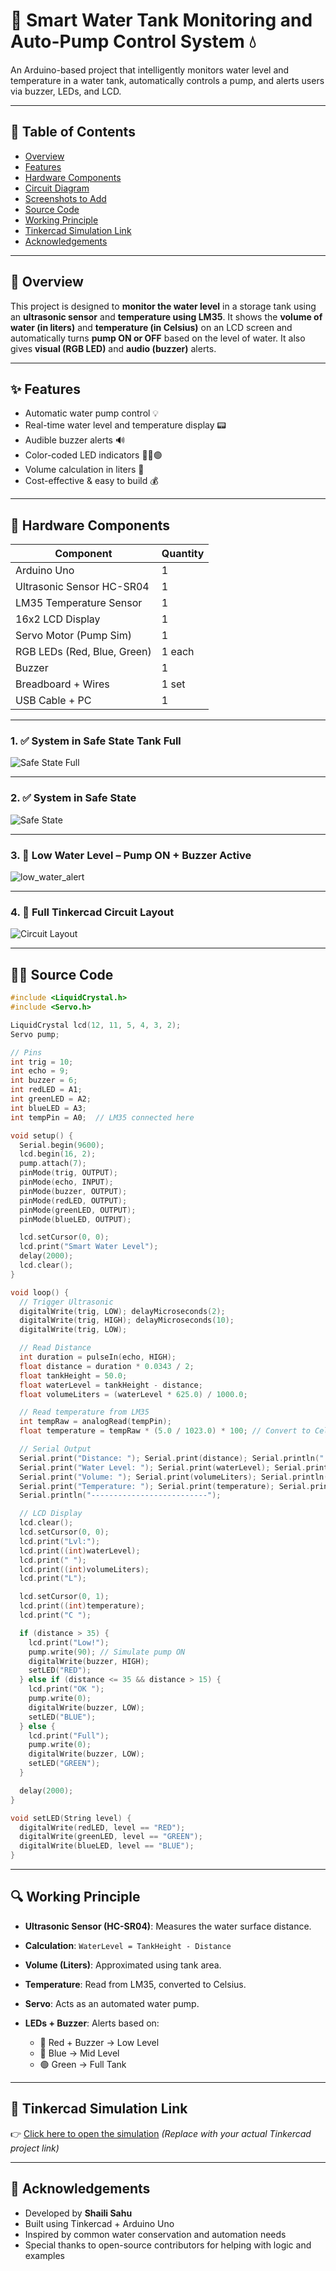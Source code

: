 # 🚰 Smart Water Tank Monitoring and Auto-Pump Control System 💧

An Arduino-based project that intelligently monitors water level and temperature in a water tank, automatically controls a pump, and alerts users via buzzer, LEDs, and LCD.

---

## 📑 Table of Contents

* [Overview](#overview)
* [Features](#features)
* [Hardware Components](#hardware-components)
* [Circuit Diagram](#circuit-diagram)
* [Screenshots to Add](#screenshots-to-add)
* [Source Code](#source-code)
* [Working Principle](#working-principle)
* [Tinkercad Simulation Link](#tinkercad-simulation-link)
* [Acknowledgements](#acknowledgements)

---

## 🧠 Overview

This project is designed to **monitor the water level** in a storage tank using an **ultrasonic sensor** and **temperature using LM35**. It shows the **volume of water (in liters)** and **temperature (in Celsius)** on an LCD screen and automatically turns **pump ON or OFF** based on the level of water. It also gives **visual (RGB LED)** and **audio (buzzer)** alerts.

---

## ✨ Features

* Automatic water pump control 💡
* Real-time water level and temperature display 📟
* Audible buzzer alerts 🔊
* Color-coded LED indicators 🔴🔵🟢
* Volume calculation in liters 🧪
* Cost-effective & easy to build 💰

---

## 🔩 Hardware Components

| Component                   | Quantity |
| --------------------------- | -------- |
| Arduino Uno                 | 1        |
| Ultrasonic Sensor HC-SR04   | 1        |
| LM35 Temperature Sensor     | 1        |
| 16x2 LCD Display            | 1        |
| Servo Motor (Pump Sim)      | 1        |
| RGB LEDs (Red, Blue, Green) | 1 each   |
| Buzzer                      | 1        |
| Breadboard + Wires          | 1 set    |
| USB Cable + PC              | 1        |

---

### 1. ✅ System in Safe State Tank Full

![Safe State Full](assets/safe_state.png)

---

### 2. ✅ System in Safe State 

![Safe State](assets/safe_state.png)

---

### 3. 🚨 Low Water Level – Pump ON + Buzzer Active

![low_water_alert](assets/safe_state.png)

---

### 4. 🔧 Full Tinkercad Circuit Layout

![Circuit Layout](assets/safe_state.png)


---

## 👨‍💻 Source Code

```cpp
#include <LiquidCrystal.h>
#include <Servo.h>

LiquidCrystal lcd(12, 11, 5, 4, 3, 2);
Servo pump;

// Pins
int trig = 10;
int echo = 9;
int buzzer = 6;
int redLED = A1;
int greenLED = A2;
int blueLED = A3;
int tempPin = A0;  // LM35 connected here

void setup() {
  Serial.begin(9600);
  lcd.begin(16, 2);
  pump.attach(7);
  pinMode(trig, OUTPUT);
  pinMode(echo, INPUT);
  pinMode(buzzer, OUTPUT);
  pinMode(redLED, OUTPUT);
  pinMode(greenLED, OUTPUT);
  pinMode(blueLED, OUTPUT);

  lcd.setCursor(0, 0);
  lcd.print("Smart Water Level");
  delay(2000);
  lcd.clear();
}

void loop() {
  // Trigger Ultrasonic
  digitalWrite(trig, LOW); delayMicroseconds(2);
  digitalWrite(trig, HIGH); delayMicroseconds(10);
  digitalWrite(trig, LOW);

  // Read Distance
  int duration = pulseIn(echo, HIGH);
  float distance = duration * 0.0343 / 2;
  float tankHeight = 50.0;
  float waterLevel = tankHeight - distance;
  float volumeLiters = (waterLevel * 625.0) / 1000.0;

  // Read temperature from LM35
  int tempRaw = analogRead(tempPin);
  float temperature = tempRaw * (5.0 / 1023.0) * 100; // Convert to Celsius

  // Serial Output
  Serial.print("Distance: "); Serial.print(distance); Serial.println(" cm");
  Serial.print("Water Level: "); Serial.print(waterLevel); Serial.println(" cm");
  Serial.print("Volume: "); Serial.print(volumeLiters); Serial.println(" Liters");
  Serial.print("Temperature: "); Serial.print(temperature); Serial.println(" C");
  Serial.println("--------------------------");

  // LCD Display
  lcd.clear();
  lcd.setCursor(0, 0);
  lcd.print("Lvl:");
  lcd.print((int)waterLevel);
  lcd.print(" ");
  lcd.print((int)volumeLiters);
  lcd.print("L");

  lcd.setCursor(0, 1);
  lcd.print((int)temperature);
  lcd.print("C ");

  if (distance > 35) {
    lcd.print("Low!");
    pump.write(90); // Simulate pump ON
    digitalWrite(buzzer, HIGH);
    setLED("RED");
  } else if (distance <= 35 && distance > 15) {
    lcd.print("OK ");
    pump.write(0);
    digitalWrite(buzzer, LOW);
    setLED("BLUE");
  } else {
    lcd.print("Full");
    pump.write(0);
    digitalWrite(buzzer, LOW);
    setLED("GREEN");
  }

  delay(2000);
}

void setLED(String level) {
  digitalWrite(redLED, level == "RED");
  digitalWrite(greenLED, level == "GREEN");
  digitalWrite(blueLED, level == "BLUE");
}
```

---

## 🔍 Working Principle

* **Ultrasonic Sensor (HC-SR04)**: Measures the water surface distance.
* **Calculation**: `WaterLevel = TankHeight - Distance`
* **Volume (Liters)**: Approximated using tank area.
* **Temperature**: Read from LM35, converted to Celsius.
* **Servo**: Acts as an automated water pump.
* **LEDs + Buzzer**: Alerts based on:

  * 🔴 Red + Buzzer → Low Level
  * 🔵 Blue → Mid Level
  * 🟢 Green → Full Tank

---

## 🔗 Tinkercad Simulation Link

👉 [Click here to open the simulation](https://www.tinkercad.com/)
*(Replace with your actual Tinkercad project link)*

---

## 🙏 Acknowledgements

* Developed by **Shaili Sahu**
* Built using Tinkercad + Arduino Uno
* Inspired by common water conservation and automation needs
* Special thanks to open-source contributors for helping with logic and examples

